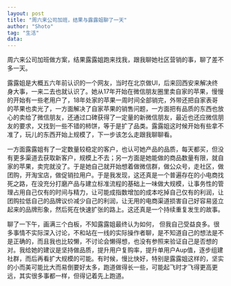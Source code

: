 ```yaml
---
layout: post
title: "周六来公司加班，结果与露露姐聊了一天"
author: "Shoto"
tag: "生活"
data:
---
```


周六来公司加班做方案，结果露露姐跑来找我，跟我聊她社区营销的事，聊了差不多一天。

露露姐是大概五六年前认识的一个网友，当时在北京做UI，后来回西安来解决终身大事，一来二去也就认识了。她从17年开始在微信朋友圈里卖自家的苹果，慢慢的开始有一些老用户了，18年处家的苹果一周时间全部销完，外带还把自家表哥的苹果也卖光了，一方面解决了自家苹果的销售问题，一方面把有品质的东西也放心的卖给了微信朋友，还通过口碑获得了一定量的新微信朋友，最近也还应微信朋友的要求，又找到一些不错的柿饼，等于是扩了品类。露露姐这时候开始有些拿不准了，玩儿的东西开始上规模了，下一步该怎么走跟我聊聊看。

一方面露露姐有了一定数量较稳定的客户，也认可她产品的品质，每天都买，但没有更多渠道去获取新客户，规模上不去；另一方面是她能做的商品数量有限，就自家的苹果，卖完就没了。于是她自己就开始想着做微信群，做公众号，走社区，做团购，开淘宝店，做促销拉用户。于是我发现，这还真是一个普遍存在的小电商找死之路，在没充分打磨产品与建立标准流程的基础上一味做大规模，让事务性的管理占用自己仅有的时间与精力，让可能成指数增加的成本吃掉自己仅有的利润，让团购拉低自己的品牌议价减少自己的利润，让无用的电商渠道损害自己好容易竖立起来的品牌形象，然后死在快速扩张的路上。这还真是一个持续重复发生的故事。

聊了一下午，画满三个白板，不知露露姐最终认为如何， 但我自己受益良多。很多事情不实际深入讨论，不和站在一线的实际操作者聊，是不知道自己的想法是不是正确的，而且我也比较懒，不讨论会懒得想，也没有参照来验证自己是否想的对。我给她的建议是坚持做品质，提升用户复购率，提升单用户Aup值，逐步组建社群，而后再看扩大规模的可能。有时候，慢比快好，特别是露露姐这样的，坚实的小而美可能比大而易倒要好太多，跑道做得长一些，可能起飞时才飞得更高更远，其实很多事都一样，但得记着先上跑道。


